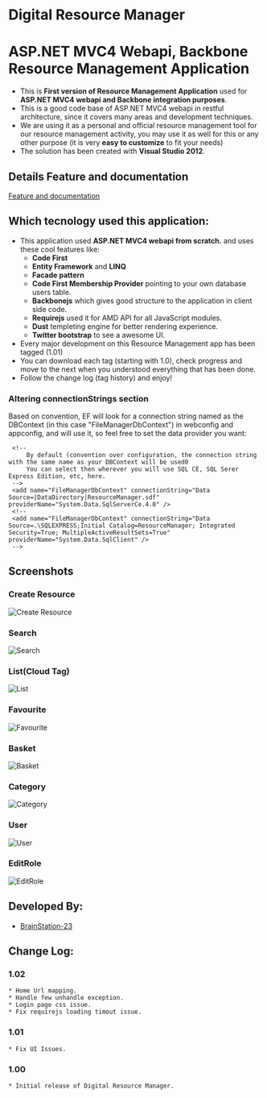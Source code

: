 Digital Resource Manager
========================
# ASP.NET MVC4 Webapi, Backbone Resource Management Application
 * This is  **First version of Resource Management Application** used for **ASP.NET MVC4 webapi and Backbone integration purposes**. 
 * This is a good code base of ASP.NET MVC4 webapi in restful architecture, since it covers many areas and development techniques.
 * We are using it as a personal and official resource management tool for our resource management activity, you may use it as well for this or any other purpose (it is very **easy to customize** to fit your needs) 
 * The solution has been created with **Visual Studio 2012**.
 
## Details Feature and documentation

[Feature and documentation](http://brainstation-23.github.com/Digital_Resource_manager/)

## Which tecnology used this application:

 * This application used **ASP.NET MVC4 webapi from scratch.** and uses these cool features  like:
   * **Code First**
   * **Entity Framework** and **LINQ**
   * **Facade pattern**
   * **Code First Membership Provider** pointing to your own database users table.
   * **Backbonejs** which gives good structure to the application in client side code.
   * **Requirejs** used it for AMD API for all JavaScript modules.
   * **Dust** templeting engine for better rendering experience.
   * **Twitter bootstrap** to see a awesome UI.
 * Every major development on this Resource Management app has been tagged (1.01)
 * You can download each tag (starting with 1.0), check progress and move to the next when you understood everything that has been done.
 * Follow the change log (tag history) and enjoy!
 
### Altering connectionStrings section 

Based on convention, EF will look for a connection string named as the DBContext (in this case "FileManagerDbContext") in webconfig and appconfig, and will use it, so feel free to set the data provider you want:

     <!-- 
         By default (convention over configuration, the connection string with the same name as your DBContext will be used0 
         You can select then wherever you will use SQL CE, SQL Serer Express Edition, etc, here. 
     -->
     <add name="FileManagerDbContext" connectionString="Data Source=|DataDirectory|ResourceManager.sdf" providerName="System.Data.SqlServerCe.4.0" />
     <!--
     <add name="FileManagerDbContext" connectionString="Data Source=.\SQLEXPRESS;Initial Catalog=ResourceManager; Integrated Security=True; MultipleActiveResultSets=True" providerName="System.Data.SqlClient" />
     -->
	 

## Screenshots

### Create Resource

![Create Resource](https://github.com/BrainStation-23/Digital_Resource_manager/raw/master/ResourceScreenshot/addResource.png)

### Search

![Search](https://github.com/BrainStation-23/Digital_Resource_manager/raw/master/ResourceScreenshot/Search.png)

### List(Cloud Tag)

![List](https://github.com/BrainStation-23/Digital_Resource_manager/raw/master/ResourceScreenshot/list.png)	


### Favourite

![Favourite](https://github.com/BrainStation-23/Digital_Resource_manager/raw/master/ResourceScreenshot/Favourite.png)

### Basket

![Basket](https://github.com/BrainStation-23/Digital_Resource_manager/raw/master/ResourceScreenshot/Basket.png)

### Category

![Category](https://github.com/BrainStation-23/Digital_Resource_manager/raw/master/ResourceScreenshot/Category.png)

### User

![User](https://github.com/BrainStation-23/Digital_Resource_manager/raw/master/ResourceScreenshot/User.png)

### EditRole

![EditRole](https://github.com/BrainStation-23/Digital_Resource_manager/raw/master/ResourceScreenshot/EditRole.png)


## Developed By:

* [BrainStation-23](http://www.brainstation-23.com)

## Change Log:

### 1.02
	* Home Url mapping.
	* Handle few unhandle exception.
	* Login page css issue.
	* Fix requirejs loading timout issue.

### 1.01
	* Fix UI Issues.

### 1.00
	* Initial release of Digital Resource Manager.